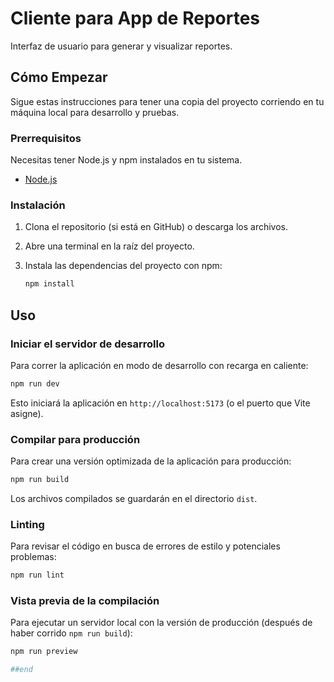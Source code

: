 # Cliente para App de Reportes

Interfaz de usuario para generar y visualizar reportes.

## Cómo Empezar

Sigue estas instrucciones para tener una copia del proyecto corriendo en tu máquina local para desarrollo y pruebas.

### Prerrequisitos

Necesitas tener Node.js y npm instalados en tu sistema.

- [Node.js](https://nodejs.org/)

### Instalación

1. Clona el repositorio (si está en GitHub) o descarga los archivos.
2. Abre una terminal en la raíz del proyecto.
3. Instala las dependencias del proyecto con npm:

   ```sh
   npm install
   ```

## Uso

### Iniciar el servidor de desarrollo

Para correr la aplicación en modo de desarrollo con recarga en caliente:

```sh
npm run dev
```

Esto iniciará la aplicación en `http://localhost:5173` (o el puerto que Vite asigne).

### Compilar para producción

Para crear una versión optimizada de la aplicación para producción:

```sh
npm run build
```

Los archivos compilados se guardarán en el directorio `dist`.

### Linting

Para revisar el código en busca de errores de estilo y potenciales problemas:

```sh
npm run lint
```

### Vista previa de la compilación

Para ejecutar un servidor local con la versión de producción (después de haber corrido `npm run build`):

```sh
npm run preview

##end
```
